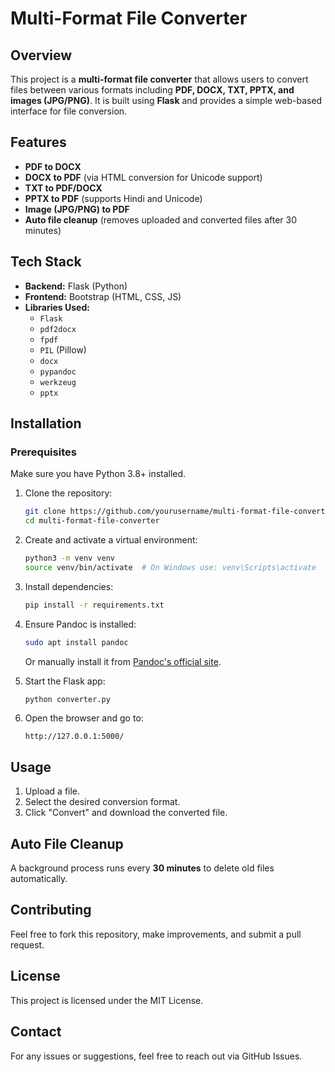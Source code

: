 # Multi-Format File Converter

## Overview
This project is a **multi-format file converter** that allows users to convert files between various formats including **PDF, DOCX, TXT, PPTX, and images (JPG/PNG)**. It is built using **Flask** and provides a simple web-based interface for file conversion.

## Features
- **PDF to DOCX**
- **DOCX to PDF** (via HTML conversion for Unicode support)
- **TXT to PDF/DOCX**
- **PPTX to PDF** (supports Hindi and Unicode)
- **Image (JPG/PNG) to PDF**
- **Auto file cleanup** (removes uploaded and converted files after 30 minutes)

## Tech Stack
- **Backend:** Flask (Python)
- **Frontend:** Bootstrap (HTML, CSS, JS)
- **Libraries Used:**
  - `Flask`
  - `pdf2docx`
  - `fpdf`
  - `PIL` (Pillow)
  - `docx`
  - `pypandoc`
  - `werkzeug`
  - `pptx`

## Installation

### Prerequisites
Make sure you have Python 3.8+ installed.

1. Clone the repository:
   ```sh
   git clone https://github.com/yourusername/multi-format-file-converter.git
   cd multi-format-file-converter
   ```

2. Create and activate a virtual environment:
   ```sh
   python3 -m venv venv
   source venv/bin/activate  # On Windows use: venv\Scripts\activate
   ```

3. Install dependencies:
   ```sh
   pip install -r requirements.txt
   ```

4. Ensure Pandoc is installed:
   ```sh
   sudo apt install pandoc
   ```
   Or manually install it from [Pandoc's official site](https://pandoc.org/).

5. Start the Flask app:
   ```sh
   python converter.py
   ```

6. Open the browser and go to:
   ```
   http://127.0.0.1:5000/
   ```

## Usage
1. Upload a file.
2. Select the desired conversion format.
3. Click "Convert" and download the converted file.

## Auto File Cleanup
A background process runs every **30 minutes** to delete old files automatically.

## Contributing
Feel free to fork this repository, make improvements, and submit a pull request.

## License
This project is licensed under the MIT License.

## Contact
For any issues or suggestions, feel free to reach out via GitHub Issues.
```🚀
